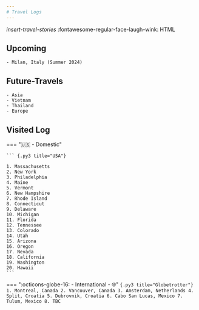 ```yaml
---
# Travel Logs
---
```


*insert-travel-stories*
:fontawesome-regular-face-laugh-wink:
HTML

## Upcoming

``` {.py3 title="Incoming"}
- Milan, Italy (Summer 2024)
```

## Future-Travels

``` {.py3 title="Goals"}
- Asia
- Vietnam
- Thailand
- Europe
```

## Visited Log

=== ":us: - Domestic" 

    ``` {.py3 title="USA"}

    1. Massachusetts
    2. New York
    3. Philadelphia
    4. Maine
    5. Vermont
    6. New Hampshire
    7. Rhode Island
    8. Connecticut
    9. Delaware
    10. Michigan
    11. Florida
    12. Tennessee
    13. Colorado
    14. Utah
    15. Arizona
    16. Oregon
    17. Nevada
    18. California
    19. Washington
    20. Hawaii
    ```

=== ":octicons-globe-16: - International - :globe_with_meridians:"
    ```{.py3 title="Globetrotter"}
    1. Montreal, Canada
    2. Vancouver, Canada
    3. Amsterdam, Netherlands
    4. Split, Croatia
    5. Dubrovnik, Croatia
    6. Cabo San Lucas, Mexico
    7. Tulum, Mexico
    8. TBC
    ```

